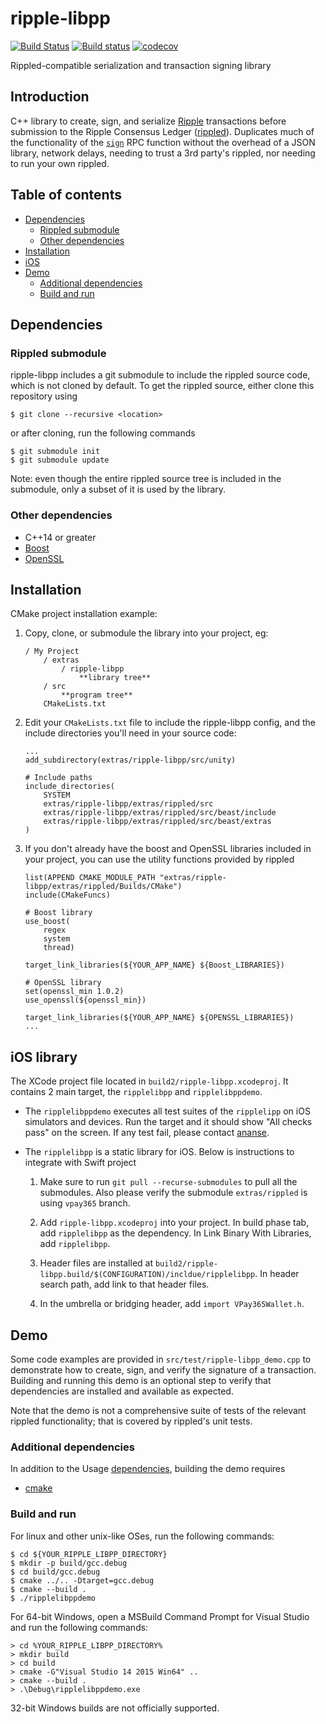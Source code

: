 # ripple-libpp

[![Build Status](https://travis-ci.org/ripple/ripple-libpp.svg?branch=master)](https://travis-ci.org/ripple/ripple-libpp)
[![Build status](https://ci.appveyor.com/api/projects/status/idswqburp8xeqk7y?svg=true)](https://ci.appveyor.com/project/ripple/ripple-libpp)
[![codecov](https://codecov.io/gh/ripple/ripple-libpp/branch/master/graph/badge.svg)](https://codecov.io/gh/ripple/ripple-libpp)

Rippled-compatible serialization and transaction signing library

## Introduction

C++ library to create, sign, and serialize
[Ripple](https://ripple.com) transactions
before submission to the Ripple Consensus Ledger
([rippled](https://github.com/ripple/rippled)).
Duplicates much of the functionality of the
[`sign`](https://ripple.com/build/rippled-apis/#sign)
RPC function without the overhead of a JSON library,
network delays, needing to trust a 3rd party's rippled,
nor needing to run your own rippled.

## Table of contents

* [Dependencies](#dependencies)
  * [Rippled submodule](#rippled-submodule)
  * [Other dependencies](#other-dependencies)
* [Installation](#installation)
* [iOS](#ios-library)
* [Demo](#demo)
  * [Additional dependencies](#additional-dependencies)
  * [Build and run](#build-and-run)

## Dependencies

### Rippled submodule

ripple-libpp includes a git submodule to include the rippled
source code, which is not cloned by default. To get the
rippled source, either clone this repository using
```
$ git clone --recursive <location>
```
or after cloning, run the following commands
```
$ git submodule init
$ git submodule update
```

Note: even though the entire rippled source tree is included
in the submodule, only a subset of it is used by the library.

### Other dependencies

* C++14 or greater
* [Boost](http://www.boost.org/)
* [OpenSSL](https://www.openssl.org/)

## Installation

CMake project installation example:

1. Copy, clone, or submodule the library into your project, eg:

    ```
    / My Project
    	/ extras
			/ ripple-libpp
    			**library tree**
		/ src
			**program tree**
		CMakeLists.txt
	```
2. Edit your `CMakeLists.txt` file to include the ripple-libpp config,
	and the include directories you'll need in your source code:

	```
	...
	add_subdirectory(extras/ripple-libpp/src/unity)

	# Include paths
	include_directories(
        SYSTEM
		extras/ripple-libpp/extras/rippled/src
		extras/ripple-libpp/extras/rippled/src/beast/include
		extras/ripple-libpp/extras/rippled/src/beast/extras
	)
	```

3. If you don't already have the boost and OpenSSL libraries included in 
	your project, you can use the utility functions provided by rippled

	```
	list(APPEND CMAKE_MODULE_PATH "extras/ripple-libpp/extras/rippled/Builds/CMake")
	include(CMakeFuncs)

	# Boost library
	use_boost(
	    regex
	    system
	    thread)

	target_link_libraries(${YOUR_APP_NAME} ${Boost_LIBRARIES})

	# OpenSSL library
	set(openssl_min 1.0.2)
	use_openssl(${openssl_min})

	target_link_libraries(${YOUR_APP_NAME} ${OPENSSL_LIBRARIES})
	...
	```
	
## iOS library

The XCode project file located in `build2/ripple-libpp.xcodeproj`. It contains 2 main target, the `ripplelibpp` and `ripplelibppdemo`. 

* The `ripplelibppdemo` executes all test suites of the `ripplelipp` on iOS simulators and devices. Run the target and it should show "All checks pass" on the screen. If any test fail, please contact [ananse](help@ananse.im).
* The `ripplelibpp` is a static library for iOS. Below is instructions to integrate with Swift project

	1. Make sure to run `git pull --recurse-submodules` to pull all the submodules. Also please verify the submodule `extras/rippled` is using `vpay365` branch.

	2. Add `ripple-libpp.xcodeproj` into your project. In build phase tab, add `ripplelibpp` as the dependency. In Link Binary With Libraries, add `ripplelibpp`.
	3. Header files are installed at `build2/ripple-libpp.build/$(CONFIGURATION)/incldue/ripplelibpp`. In header search path, add link to that header files.
	4. In the umbrella or bridging header, add `import VPay365Wallet.h`.


## Demo

Some code examples are provided in `src/test/ripple-libpp_demo.cpp`
to demonstrate how to create, sign, and verify the signature of a
transaction. Building and running this demo is an optional step to
verify that dependencies are installed and available as expected.

Note that the demo is not a comprehensive suite of tests of the
relevant rippled functionality; that is covered by rippled's unit
tests.

### Additional dependencies

In addition to the Usage [dependencies](#dependencies), building
the demo requires

* [cmake](https://cmake.org)

### Build and run

For linux and other unix-like OSes, run the following commands:

```
$ cd ${YOUR_RIPPLE_LIBPP_DIRECTORY}
$ mkdir -p build/gcc.debug
$ cd build/gcc.debug
$ cmake ../.. -Dtarget=gcc.debug
$ cmake --build .
$ ./ripplelibppdemo
```

For 64-bit Windows, open a MSBuild Command Prompt for Visual Studio
and run the following commands:

```
> cd %YOUR_RIPPLE_LIBPP_DIRECTORY%
> mkdir build
> cd build
> cmake -G"Visual Studio 14 2015 Win64" ..
> cmake --build .
> .\Debug\ripplelibppdemo.exe
```

32-bit Windows builds are not officially supported.